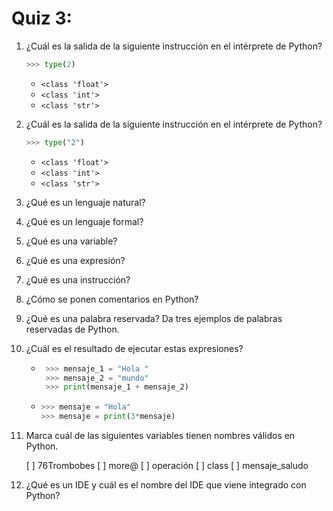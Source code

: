 # Quiz 3: 


1. ¿Cuál es la salida de la siguiente instrucción en el intérprete de Python?
	
	```python
	>>> type(2)
	````
	* `<class 'float'>`
	* `<class 'int'>`
	* `<class 'str'>`

1. ¿Cuál es la salida de la siguiente instrucción en el intérprete de Python?
	
	```python
	>>> type("2")
	````
	* `<class 'float'>`
	* `<class 'int'>`
	* `<class 'str'>`

1. ¿Qué es un lenguaje natural?

1. ¿Qué es un lenguaje formal?

1. ¿Qué es una variable?

1. ¿Qué es una expresión?

1. ¿Qué es una instrucción?

1. ¿Cómo se ponen comentarios en Python?

1. ¿Qué es una palabra reservada? Da tres ejemplos de palabras reservadas de Python.

1. ¿Cuál es el resultado de ejecutar estas expresiones?

	* 	```python
		 >>> mensaje_1 = "Hola "
		 >>> mensaje_2 = "mundo"
		 >>> print(mensaje_1 + mensaje_2)
		 ```
		 
	*	```python
		>>> mensaje = "Hola"
		>>> mensaje = print(3*mensaje)
		```

1. Marca cuál de las siguientes variables tienen nombres válidos en Python.
	
	[ ] 76Trombobes
	[ ] more@
	[ ] operación
	[ ] class
	[ ] mensaje_saludo

1. ¿Qué es un IDE y cuál es el nombre del IDE que viene integrado con Python?